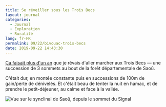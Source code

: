 ```yaml
---
title: Se réveiller sous les Trois Becs
layout: journal
categories:
  - Journal
  - Exploration
  - Ruralité
lang: fr-FR
permalink: 09/22/bivouac-trois-becs
date: 2019-09-22 14:43:30
---
```


[Ça faisait plus d'un an](https://estcequecestdutravail.xyz/2018/12/crest.html) que je rêvais d'aller marcher aux Trois Becs — une succession de 3 sommets au bout de la forêt départementale de Saoû.

C'était dur, en montée constante puis en successions de 100m de  gain/perte de dénivelés. Et c'était beau de tenter la nuit en hamac, et de prendre le petit-déjeuner, au calme et face à la vallée.

![Vue sur le synclinal de Saoû, depuis le sommet du Signal](/images/2019/09/le-signal.jpg)